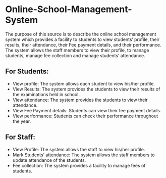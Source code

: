 # Online-School-Management-System
The purpose of this source is to describe the online school management system which provides a facility to students to view students’ profile, their results, their attendance, their Fee payment details, and their performance. The system allows the staff members to view their profile, to manage students, manage fee collection and manage students’ attendance.

## For Students:

* View profile:
  The system allows each student to view his/her profile.
* View Results:
  The system provides the students to view their results of the examinations held in school.
* View attendance:
  The system provides the students to view their attendance.
* View Fee Payment details:
  Students can view their fee payment details.
* View performance:
  Students can check their performance throughout the year.


## For Staff:
	
* View Profile:
  The system allows the staff to view his/her profile.
* Mark Students’ attendance:
  The system allows the staff members to update attendance of the students.
* Fee collection:
  The system provides a facility to manage fees of students.
